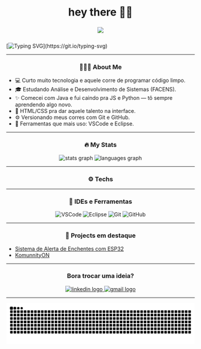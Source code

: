 <!-- <img width="100%" src="https://i.imgur.com/jxrcz7U.jpg"/> <!-- Aqui você pode trocar por outro graffiti -->

<h1 align="center">hey there 👋🏾</h1>

###

<div align="center">
  <img src="https://visitor-badge.laobi.icu/badge?page_id=GustavoEduLima.GustavoEduLima&"  />
</div>

###


[![Typing SVG](https://readme-typing-svg.herokuapp.com?font=Fira+Code&size=28&pause=1000&color=00FFFF&center=true&vCenter=true&width=1000&lines=Fala+aí,+eu+sou+Gustavo!;Programo+com+Java,+JS,+Python+e+HTML|CSS.;VSCode+e+Eclipse+no+setup.;Tamo+junto+no+mundo+dev!)](https://git.io/typing-svg)

---

<h3 align="center">👨🏾‍💻  About Me</h3>

- 💻 Curto muito tecnologia e aquele corre de programar código limpo.
- 🎓 Estudando Análise e Desenvolvimento de Sistemas (FACENS).
- ✨ Comecei com Java e fui caindo pra JS e Python — tô sempre aprendendo algo novo.
- 🎨 HTML/CSS pra dar aquele talento na interface.
- ⚙ Versionando meus corres com Git e GitHub.
- 🧠 Ferramentas que mais uso: VSCode e Eclipse.

---

<h3 align="center">🔥   My Stats </h3>

<div align="center">
  <img src="https://github-readme-stats.vercel.app/api?username=GustavoEduLima&hide_title=false&hide_rank=false&show_icons=true&include_all_commits=true&count_private=true&disable_animations=false&theme=dracula&locale=en&hide_border=false&order=1" height="150" alt="stats graph"  />
  <img src="https://github-readme-stats.vercel.app/api/top-langs?username=GustavoEduLima&locale=en&hide_title=false&layout=compact&card_width=320&langs_count=5&theme=dracula&hide_border=false&order=2" height="150" alt="languages graph"  />
</div>

---

<h3 align="center">⚙   Techs  </h3>

<div align="center">
  <a href="https://github.com/GustavoEduLima/POO"
  <img height="50" src="https://cdn.jsdelivr.net/gh/devicons/devicon/icons/java/java-original.svg" title="Java"/>
  </a>
  <a href="https://github.com/GustavoEduLima/L.P"
  <img height="50" src="https://cdn.jsdelivr.net/gh/devicons/devicon/icons/javascript/javascript-original.svg" title="JavaScript"/>
  </a>
  <a href= "https://drive.google.com/drive/folders/1MESiaFDcUbwFUvAe4HqD05fdf3-kRuL1"
  <img height="50" src="https://cdn.jsdelivr.net/gh/devicons/devicon/icons/python/python-original.svg" title="Python"/>
  </a>
  <a href="https://github.com/GustavoEduLima/L.P"
  <img height="50" src="https://cdn.jsdelivr.net/gh/devicons/devicon/icons/html5/html5-original.svg" title="HTML5"/>
  </a>
  <a href="https://github.com/GustavoEduLima/L.P"
  <img height="50" src="https://cdn.jsdelivr.net/gh/devicons/devicon/icons/css3/css3-original.svg" title="CSS3"/>
  </a>
  
</div>

---

<h3 align="center">🔧  IDEs e Ferramentas  </h3>

<div align="center">
  <img height="50" src="https://cdn.jsdelivr.net/gh/devicons/devicon/icons/vscode/vscode-original.svg" title="VSCode"/>
  <img height="50" src="https://cdn.jsdelivr.net/gh/devicons/devicon/icons/eclipse/eclipse-original.svg" title="Eclipse"/>
  <img height="50" src="https://cdn.jsdelivr.net/gh/devicons/devicon/icons/git/git-original.svg" title="Git"/>
  <img height="50" src="https://cdn.jsdelivr.net/gh/devicons/devicon/icons/github/github-original.svg" title="GitHub"/>
</div>

---

<h3 align="center">📂  Projects em destaque  </h3>

- [Sistema de Alerta de Enchentes com ESP32](https://www.linkedin.com/posts/muriloeduardolima_sorocaba-enchentes-prevenaexaetodeacidentes-activity-7203812533122539520-zBw5?utm_source=share&utm_medium=member_desktop)
- [KomunnityON](https://www.linkedin.com/posts/danielg-cravo_komunityon-inovaaexaeto-tecnologia-ugcPost-7272223845879590912-O007?utm_source=share&utm_medium=member_desktop)

---
<h3 align="center">  Bora trocar uma ideia?   </h3>

<div align="center">
  <a href="https://www.linkedin.com/in/gustavoeduardolima/" target="_blank">
    <img src="https://img.shields.io/static/v1?message=LinkedIn&logo=linkedin&label=&color=0077B5&logoColor=white&labelColor=&style=for-the-badge" height="25" alt="linkedin logo"  />
  </a>
 <a href="https://mail.google.com/mail/u/2/#inbox" target="_blank">
    <img src="https://img.shields.io/static/v1?message=Gmail&logo=gmail&label=&color=D14836&logoColor=white&labelColor=&style=for-the-badge" height="25" alt="gmail logo"  />
  </a>

</div>

---
<div align="center"
<br clear="both">

<img src="https://raw.githubusercontent.com/GustavoEduLima/GustavoEduLima/output/snake.svg" alt="Snake animation" />

</div>



<!-- <img width="100%" src="https://i.imgur.com/jxrcz7U.jpg"/> <!-- Pode usar outro graffiti aqui no rodapé também -->
